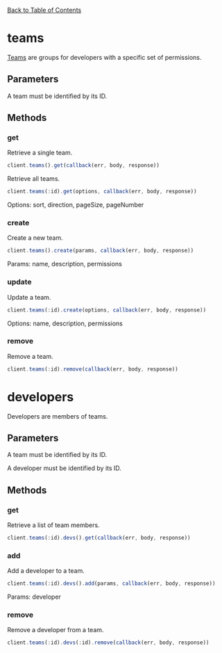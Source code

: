 [Back to Table of Contents](/#client)

# teams

[Teams](https://teams.goinstant.com/v1/rest-client/teams) are groups for developers with a specific set of permissions.

## Parameters

A team must be identified by its ID.

## Methods

### get

Retrieve a single team.

```js
client.teams().get(callback(err, body, response))
```

Retrieve all teams.

```js
client.teams(:id).get(options, callback(err, body, response))
```

Options: sort, direction, pageSize, pageNumber

### create

Create a new team.

```js
client.teams().create(params, callback(err, body, response))
```

Params: name, description, permissions

### update

Update a team.

```js
client.teams(:id).create(options, callback(err, body, response))
```

Options: name, description, permissions

### remove

Remove a team.

```js
client.teams(:id).remove(callback(err, body, response))
```

# developers

Developers are members of teams.

## Parameters

A team must be identified by its ID.

A developer must be identified by its ID.

## Methods

### get

Retrieve a list of team members.

```js
client.teams(:id).devs().get(callback(err, body, response))
```

### add

Add a developer to a team.

```js
client.teams(:id).devs().add(params, callback(err, body, response))
```

Params: developer

### remove

Remove a developer from a team.

```js
client.teams(:id).devs(:id).remove(callback(err, body, response))
```